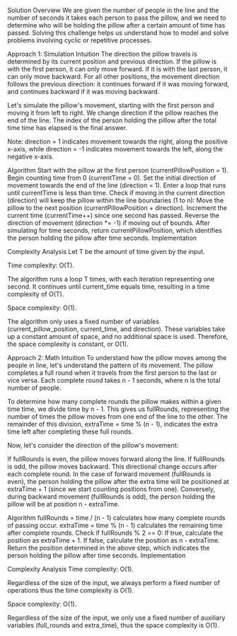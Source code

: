 Solution
Overview
We are given the number of people in the line and the number of seconds it takes each person to pass the pillow, and we need to determine who will be holding the pillow after a certain amount of time has passed. Solving this challenge helps us understand how to model and solve problems involving cyclic or repetitive processes.

Approach 1: Simulation
Intuition
The direction the pillow travels is determined by its current position and previous direction. If the pillow is with the first person, it can only move forward. If it is with the last person, it can only move backward. For all other positions, the movement direction follows the previous direction: it continues forward if it was moving forward, and continues backward if it was moving backward.

Let's simulate the pillow's movement, starting with the first person and moving it from left to right. We change direction if the pillow reaches the end of the line. The index of the person holding the pillow after the total time time has elapsed is the final answer.

Note: direction = 1 indicates movement towards the right, along the positive x-axis, while direction = -1 indicates movement towards the left, along the negative x-axis.

Algorithm
Start with the pillow at the first person (currentPillowPosition = 1).
Begin counting time from 0 (currentTime = 0).
Set the initial direction of movement towards the end of the line (direction = 1).
Enter a loop that runs until currentTime is less than time.
Check if moving in the current direction (direction) will keep the pillow within the line boundaries (1 to n):
Move the pillow to the next position (currentPillowPosition + direction).
Increment the current time (currentTime++) since one second has passed.
Reverse the direction of movement (direction *= -1) if moving out of bounds.
After simulating for time seconds, return currentPillowPosition, which identifies the person holding the pillow after time seconds.
Implementation

Complexity Analysis
Let T be the amount of time given by the input.

Time complexity: O(T).

The algorithm runs a loop T times, with each iteration representing one second. It continues until current_time equals time, resulting in a time complexity of O(T).

Space complexity: O(1).

The algorithm only uses a fixed number of variables (current_pillow_position, current_time, and direction). These variables take up a constant amount of space, and no additional space is used. Therefore, the space complexity is constant, or O(1).

Approach 2: Math
Intuition
To understand how the pillow moves among the people in line, let's understand the pattern of its movement. The pillow completes a full round when it travels from the first person to the last or vice versa. Each complete round takes n - 1 seconds, where n is the total number of people.

To determine how many complete rounds the pillow makes within a given time time, we divide time by n - 1. This gives us fullRounds, representing the number of times the pillow moves from one end of the line to the other. The remainder of this division, extraTime = time % (n - 1), indicates the extra time left after completing these full rounds.

Now, let's consider the direction of the pillow's movement:

If fullRounds is even, the pillow moves forward along the line.
If fullRounds is odd, the pillow moves backward. This directional change occurs after each complete round.
In the case of forward movement (fullRounds is even), the person holding the pillow after the extra time will be positioned at extraTime + 1 (since we start counting positions from one). Conversely, during backward movement (fullRounds is odd), the person holding the pillow will be at position n - extraTime.

Algorithm
fullRounds = time / (n - 1) calculates how many complete rounds of passing occur.
extraTime = time % (n - 1) calculates the remaining time after complete rounds.
Check if fullRounds % 2 == 0:
If true, calculate the position as extraTime + 1.
If false, calculate the position as n - extraTime.
Return the position determined in the above step, which indicates the person holding the pillow after time seconds.
Implementation

Complexity Analysis
Time complexity: O(1).

Regardless of the size of the input, we always perform a fixed number of operations thus the time complexity is O(1).

Space complexity: O(1).

Regardless of the size of the input, we only use a fixed number of auxiliary variables (full_rounds and extra_time), thus the space complexity is O(1).